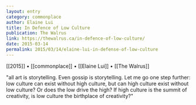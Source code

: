 ```yaml
---
layout: entry
category: commonplace
author: Elaine Lui
title: In Defence of Low Culture
publication: The Walrus
link: https://thewalrus.ca/in-defence-of-low-culture/
date: 2015-03-14
permalink: 2015/03/14/elaine-lui-in-defense-of-low-culture
---
```


[[2015]] • [[commonplace]] • [[Elaine Lui]] • [[The Walrus]]

"all art is storytelling. Even gossip is storytelling. Let me go one step further: low culture can exist without high culture, but can high culture exist without low culture? Or does the low drive the high? If high culture is the summit of creativity, is low culture the birthplace of creativity?"
